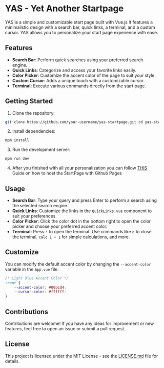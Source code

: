 # YAS - Yet Another Startpage

YAS is a simple and customizable start page built with Vue.js It features a minimalistic design with a search bar, quick links, a terminal, and a custom cursor. YAS allows you to personalize your start page experience with ease.

## Features

- **Search Bar**: Perform quick searches using your preferred search engine.
- **Quick Links**: Categorize and access your favorite links easily.
- **Color Picker**: Customize the accent color of the page to suit your style.
- **Custom Cursor**: Adds a unique touch with a customizable cursor.
- **Terminal**: Execute various commands directly from the start page.

## Getting Started

1. Clone the repository:
``` bash
git clone https://github.com/your-username/yas-startpage.git cd yas-startpage
```
2. Install dependencies:
``` bash
npm install
```
3. Run the development server:
``` bash
npm run dev
```
4. After you finished with all your personalization you can follow [THIS](https://www.youtube.com/watch?v=yo2bMGnIKE8&t=159s) Guide on how to host the StartPage with Github Pages

## Usage

- **Search Bar**: Type your query and press Enter to perform a search using the selected search engine.
- **Quick Links**: Customize the links in the `QuickLinks.vue` component to suit your preferences.
- **Color Picker**: Click the color dot in the bottom right to open the color picker and choose your preferred accent color.
- **Terminal**: Press `:` to open the terminal. Use commands like `q` to close the terminal, `calc 1 + 1` for simple calculations, and more.

## Customize

You can modify the default accent color by changing the `--accent-color` variable in the `App.vue` file.
``` css
/* Light Blue Accent Color */
:root {
	--accent-color: #00bcd4;   
	--cursor-color: #ffffff; 
}
```

## Contributions

Contributions are welcome! If you have any ideas for improvement or new features, feel free to open an issue or submit a pull request.

## License

This project is licensed under the MIT License - see the [LICENSE.md](https://chat.openai.com/c/LICENSE.md) file for details.
